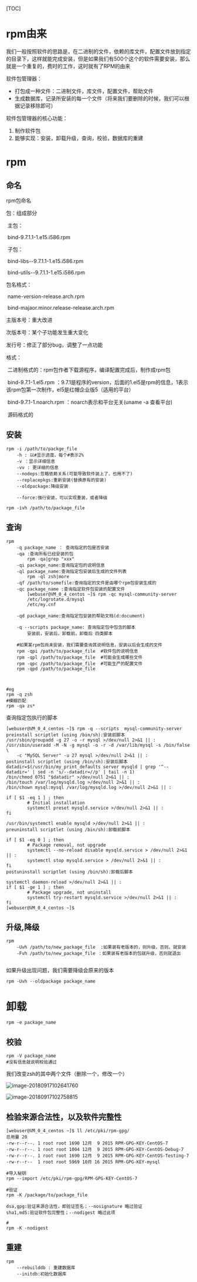 [TOC]



# rpm由来

我们一般按照软件的思路是，在二进制的文件，依赖的库文件，配置文件放到指定的目录下，这样就能完成安装，但是如果我们有500个这个的软件需要安装，那么就是一个重复的，费时的工作，这时就有了RPM的由来



软件包管理器：

* 打包成一种文件：二进制文件，库文件，配置文件，帮助文件
* 生成数据库，记录所安装的每一个文件（将来我们要删除的时候，我们可以根据记录移除即可）



软件包管理器的核心功能：

1. 制作软件包
2. 能够实现：安装，卸载升级，查询，校验，数据库的重建



# rpm



## 命名



rpm包命名

包：组成部分

​	主包：

​		bind-9.7.1.1-1.e15.i586.rpm

​	子包：

​		bind-libs--9.7.1.1-1.e15.i586.rpm

​		bind-utils--9.7.1.1-1.e15.i586.rpm

包名格式：

​		name-version-release.arch.rpm

​		bind-majaor.minor.release-release.arch.rpm

主版本号：重大改进

次版本号：某个子功能发生重大变化

发行号：修正了部分bug，调整了一点功能



格式：

​	二进制格式的：rpm包作者下载源程序，编译配置完成后，制作成rpm包

​		bind-9.7.1-1.el5.rpm  ：9.7.1是程序的version，后面的1.el5是rpm的信息，1表示该rpm包第一次制作，el5是红帽企业版5（适用的平台）

​		bind-9.7.1-1.noarch.rpm   ：noarch表示和平台无关(uname -a 查看平台)

​	源码格式的



## 安装

```
rpm -i /path/to/packge_file
	-h : 以#显示进度，每个#表示2%
	-v ：显示详细信息
	-vv : 更详细的信息
	--nodeps:忽略依赖关系(可能导致软件装上了，也用不了)
	--replacepkgs:重新安装(替换原有的安装)
	--oldpackage:降级安装
	
	--force:强行安装，可以实现重装，或者降级

rpm -ivh /path/to/package_file

```



## 查询

```
rpm 
	-q package_name ： 查询指定的包是否安装
	-qa :查询所有已经安装的包
		rpm -qa|grep "xxx"
	-qi package_name:查询指定包的说明信息
	-ql package_name:查询指定包安装后生成的文件列表
		rpm -ql zsh|more
	-qf /path/to/somefile:查询指定的文件是由哪个rpm包安装生成的
	-qc package_name :查询指定软件包安装的配置文件
		[webuser@VM_0_4_centos ~]$ rpm -qc mysql-community-server
        /etc/logrotate.d/mysql
        /etc/my.cnf
        
    -qd package_name:查询指定包安装的帮助文档(d:document)
    
    -q --scripts package_name: 查询指定包中包含的脚本
    	安装前，安装后，卸载前，卸载后 四类脚本
    
	#如果某rpm包尚未安装，我们需要查询其说明信息，安装以后会生成的文件
	rpm -qpi /path/to/package_file	#软件包的说明信息
	rpm -qpl /path/to/package_file	#可能会生成哪些文件
	rpm -qpc /path/to/package_file	#可能生产的配置文件
	rpm -qpd /path/to/package_file
	
	

#eg
rpm -q zsh
#模糊匹配
rpm -qa zs*  

```



查询指定包执行的脚本

```
[webuser@VM_0_4_centos ~]$ rpm -q --scripts  mysql-community-server
preinstall scriptlet (using /bin/sh):安装前脚本
/usr/sbin/groupadd -g 27 -o -r mysql >/dev/null 2>&1 || :
/usr/sbin/useradd -M -N -g mysql -o -r -d /var/lib/mysql -s /bin/false \
    -c "MySQL Server" -u 27 mysql >/dev/null 2>&1 || :
postinstall scriptlet (using /bin/sh):安装后脚本
datadir=$(/usr/bin/my_print_defaults server mysqld | grep '^--datadir=' | sed -n 's/--datadir=//p' | tail -n 1)
/bin/chmod 0751 "$datadir" >/dev/null 2>&1 || :
/bin/touch /var/log/mysqld.log >/dev/null 2>&1 || :
/bin/chown mysql:mysql /var/log/mysqld.log >/dev/null 2>&1 || :

if [ $1 -eq 1 ] ; then 
        # Initial installation 
        systemctl preset mysqld.service >/dev/null 2>&1 || : 
fi 

/usr/bin/systemctl enable mysqld >/dev/null 2>&1 || :
preuninstall scriptlet (using /bin/sh):卸载前脚本

if [ $1 -eq 0 ] ; then 
        # Package removal, not upgrade 
        systemctl --no-reload disable mysqld.service > /dev/null 2>&1 || : 
        systemctl stop mysqld.service > /dev/null 2>&1 || : 
fi
postuninstall scriptlet (using /bin/sh):卸载后脚本

systemctl daemon-reload >/dev/null 2>&1 || : 
if [ $1 -ge 1 ] ; then 
        # Package upgrade, not uninstall 
        systemctl try-restart mysqld.service >/dev/null 2>&1 || : 
fi
[webuser@VM_0_4_centos ~]$ 
```



## 升级,降级

```
rpm 
	-Uvh /path/to/new_package_file	:如果装有老版本的，则升级，否则，就安装
	-Fvh /path/to/new_package_file ：如果装有老版本的包就升级，否则就退出
	
```



如果升级出现问题，我们需要降级会原来的版本

```
rpm -Uvh --oldpackage package_name
```



# 卸载

```
rpm -e package_name

```



## 校验

```
rpm -V package_name
#没有信息就说明校验通过
```

我们改变zsh的其中两个文件（删除一个，修改一个）

![image-20180917102641760](/Users/chenyansong/Documents/note/images/linux/filesystem/rpm1.png)





![image-20180917102758815](/Users/chenyansong/Documents/note/images/linux/filesystem/rpm2.png)



## 检验来源合法性，以及软件完整性

```
[webuser@VM_0_4_centos ~]$ ll /etc/pki/rpm-gpg/
总用量 20
-rw-r--r--. 1 root root 1690 12月  9 2015 RPM-GPG-KEY-CentOS-7
-rw-r--r--. 1 root root 1004 12月  9 2015 RPM-GPG-KEY-CentOS-Debug-7
-rw-r--r--. 1 root root 1690 12月  9 2015 RPM-GPG-KEY-CentOS-Testing-7
-rw-r--r--  1 root root 5969 10月 16 2015 RPM-GPG-KEY-mysql

#导入秘钥
rpm --import /etc/pki/rpm-gpg/RPM-GPG-KEY-CentOS-7

#验证
rpm -K /package/to/package_file

dsa,gpg:验证来源合法性，即验证签名；--nosignature 略过验证
sha1,md5:验证软件包完整性；--nodigest 略过此项

#
rpm -K -nodigest 
```



## 重建



```
rpm 
	--rebuilddb : 重建数据库
	--initdb:初始化数据库
```

